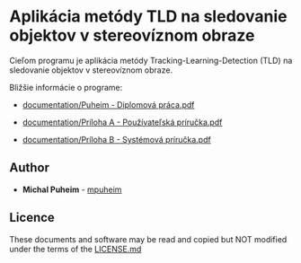# Aplikácia metódy TLD na sledovanie objektov v stereovíznom obraze

Cieľom programu je aplikácia metódy Tracking-Learning-Detection (TLD) na sledovanie objektov v stereovíznom obraze.

Bližšie informácie o programe:

- [documentation/Puheim - Diplomová práca.pdf](documentation/Puheim%20-%20Diplomov%C3%A1%20pr%C3%A1ca.pdf)

- [documentation/Príloha A - Používateľská príručka.pdf](documentation/Pr%C3%ADloha%20A%20-%20Pou%C5%BE%C3%ADvate%C4%BEsk%C3%A1%20pr%C3%ADru%C4%8Dka.pdf)

- [documentation/Príloha B - Systémová príručka.pdf](documentation/Pr%C3%ADloha%20B%20-%20Syst%C3%A9mov%C3%A1%20pr%C3%ADru%C4%8Dka.pdf)

## Author

* **Michal Puheim** - [mpuheim](https://github.com/mpuheim)


## Licence

These documents and software may be read and copied but NOT modified under the terms of the [LICENSE.md](LICENSE.md)

